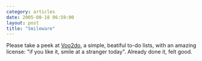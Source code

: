 ```yaml
---
category: articles
date: 2005-08-18 06:59:00
layout: post
title: "Smileware"
---
```


Please take a peek at <a href="http://voo2do.com/">Voo2do</a>, a simple, beatiful to-do lists, with an amazing license: "if you like it, smile at a stranger today". Already done it, felt good.
